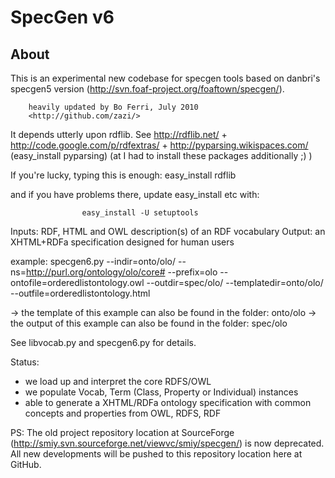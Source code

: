 SpecGen v6
==========

About
-----

This is an experimental new codebase for specgen tools based on danbri's
specgen5 version (http://svn.foaf-project.org/foaftown/specgen/).

		heavily updated by Bo Ferri, July 2010
		<http://github.com/zazi/>
		
It depends utterly upon rdflib. See http://rdflib.net/
		+ http://code.google.com/p/rdfextras/
		+ http://pyparsing.wikispaces.com/ (easy_install pyparsing)
		(at I had to install these packages additionally ;) )

If you're lucky, typing this is enough: 
					easy_install rdflib

and if you have problems there, update easy_install etc with: 

					easy_install -U setuptools

Inputs: RDF, HTML and OWL description(s) of an RDF vocabulary
Output: an XHTML+RDFa specification designed for human users

example: specgen6.py --indir=onto/olo/ --ns=http://purl.org/ontology/olo/core# 
--prefix=olo --ontofile=orderedlistontology.owl --outdir=spec/olo/ --templatedir=onto/olo/ 
--outfile=orderedlistontology.html

-> the template of this example can also be found in the folder: onto/olo
-> the output of this example can also be found in the folder: spec/olo

See libvocab.py and specgen6.py for details.

Status:

 - we load up and interpret the core RDFS/OWL 
 - we populate Vocab, Term (Class, Property or Individual) instances
 - able to generate a XHTML/RDFa ontology specification with common concepts and properties from OWL, RDFS, RDF


PS: The old project repository location at SourceForge (http://smiy.svn.sourceforge.net/viewvc/smiy/specgen/) is now deprecated. All new developments will be pushed to this repository location here at GitHub.